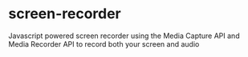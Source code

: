 # screen-recorder
Javascript powered screen recorder using the Media Capture API and Media Recorder API to record both your screen and audio
